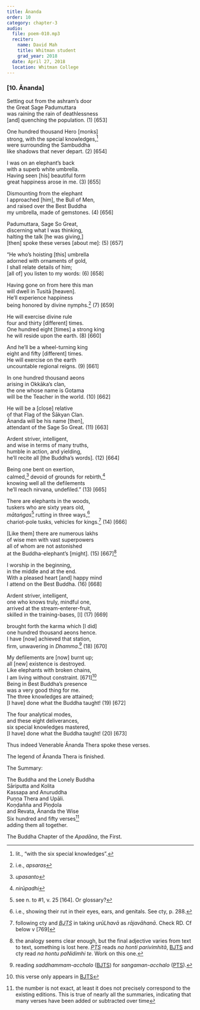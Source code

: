 ```yaml
---
title: Ānanda
order: 10
category: chapter-3
audio:
  file: poem-010.mp3
  reciter:
    name: David Mah
    title: Whitman student
    grad_year: 2018
  date: April 27, 2018
  location: Whitman College
---
```


### \[10. Ānanda\]

Setting out from the ashram’s door  
the Great Sage Padumuttara  
was raining the rain of deathlessness  
\[and\] quenching the population. (1) \[653\]

One hundred thousand Hero \[monks\]  
strong, with the special knowledges,[^1]  
were surrounding the Sambuddha  
like shadows that never depart. (2) \[654\]

I was on an elephant’s back  
with a superb white umbrella.  
Having seen \[his\] beautiful form  
great happiness arose in me. (3) \[655\]

Dismounting from the elephant  
I approached \[him\], the Bull of Men,  
and raised over the Best Buddha  
my umbrella, made of gemstones. (4) \[656\]

Padumuttara, Sage So Great,  
discerning what I was thinking,  
halting the talk \[he was giving,\]  
\[then\] spoke these verses \[about me\]: (5) \[657\]

“He who’s hoisting \[this\] umbrella  
adorned with ornaments of gold,  
I shall relate details of him;  
\[all of\] you listen to my words: (6) \[658\]

Having gone on from here this man  
will dwell in Tusitā \[heaven\].  
He’ll experience happiness  
being honored by divine nymphs.[^2] (7) \[659\]

He will exercise divine rule  
four and thirty \[different\] times.  
One hundred eight \[times\] a strong king  
he will reside upon the earth. (8) \[660\]

And he’ll be a wheel-turning king  
eight and fifty \[different\] times.  
He will exercise on the earth  
uncountable regional reigns. (9) \[661\]

In one hundred thousand aeons  
arising in Okkāka’s clan,  
the one whose name is Gotama  
will be the Teacher in the world. (10) \[662\]

He will be a \[close\] relative  
of that Flag of the Śākyan Clan.  
Ānanda will be his name \[then\],  
attendant of the Sage So Great. (11) \[663\]

Ardent striver, intelligent,  
and wise in terms of many truths,  
humble in action, and yielding,  
he’ll recite all \[the Buddha’s words\]. (12) \[664\]

Being one bent on exertion,  
calmed,[^3] devoid of grounds for rebirth,[^4]  
knowing well all the defilements  
he’ll reach nirvana, undefiled.” (13) \[665\]

There are elephants in the woods,  
tuskers who are sixty years old,  
*mātaṅgas*[^5] rutting in three ways,[^6]  
chariot-pole tusks, vehicles for kings.[^7] (14) \[666\]

\[Like them\] there are numerous lakhs  
of wise men with vast superpowers  
all of whom are not astonished  
at the Buddha-elephant’s \[might\]. (15) \[667\][^8]

I worship in the beginning,  
in the middle and at the end.  
With a pleased heart \[and\] happy mind  
I attend on the Best Buddha. (16) \[668\]

Ardent striver, intelligent,  
one who knows truly, mindful one,  
arrived at the stream-enterer-fruit,  
skilled in the training-bases, \[I\] (17) \[669\]

brought forth the karma which \[I did\]  
one hundred thousand aeons hence.  
I have \[now\] achieved that station,  
firm, unwavering in *Dhamma*.[^9] (18) \[670\]

My defilements are \[now\] burnt up;  
all \[new\] existence is destroyed.  
Like elephants with broken chains,  
I am living without constraint. \[671\][^10]  
Being in Best Buddha’s presence  
was a very good thing for me.  
The three knowledges are attained;  
\[I have\] done what the Buddha taught! (19) \[672\]

The four analytical modes,  
and these eight deliverances,  
six special knowledges mastered,  
\[I have\] done what the Buddha taught! (20) \[673\]

Thus indeed Venerable Ānanda Thera spoke these verses.

The legend of Ānanda Thera is finished.

The Summary:

The Buddha and the Lonely Buddha  
Sāriputta and Kolita  
Kassapa and Anuruddha  
Puṇṇa Thera and Upāli.  
Koṇḍañña and Piṇḍola  
and Revata, Ānanda the Wise  
Six hundred and fifty verses[^11]  
adding them all together.

The Buddha Chapter of the *Apadāna*, the First.

[^1]: lit., “with the six special knowledges”.

[^2]: i.e., *apsaras*

[^3]: *upasanto*

[^4]: *nirūpadhi*

[^5]: see n. to \#1, v. 25 \[164\]. Or glossary?

[^6]: i.e., showing their rut in their eyes, ears, and genitals. See cty, p. 288.

[^7]: following cty and <dfn id="#BJTS"><abbr title="Buddha Jayanthi Tripitaka Series">BJTS</abbr></dfn> in taking *urūLhavā* as *rājavāhanā*. Check RD. Cf below v \[769\]

[^8]: the analogy seems clear enough, but the final adjective varies from text to text, something is lost here. <dfn id="#PTS"><abbr title="Pali Text Society">PTS</abbr></dfn> reads *na honti parivimhitā*, <a href="#BJTS" class="abbr">BJTS</a> and cty read *na hontu paNidimhi te*. Work on this one.

[^9]: reading *saddhammam-a<span class="diacritics" data-state="on">c</span><span class="no-diacritics" data-state="off">ch</span>alo* (<a href="#BJTS" class="abbr">BJTS</a>) for *sangaman-a<span class="diacritics" data-state="on">c</span><span class="no-diacritics" data-state="off">ch</span>alo* (<a href="#PTS" class="abbr">PTS</a>).

[^10]: this verse only appears in <a href="#BJTS" class="abbr">BJTS</a>

[^11]: the number is not exact, at least it does not precisely correspond to the existing editions. This is true of nearly all the summaries, indicating that many verses have been added or subtracted over time
